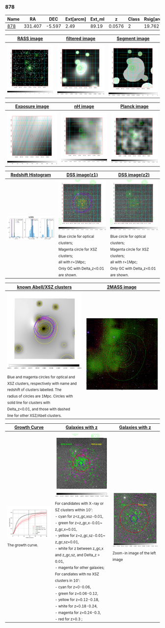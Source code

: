 <div STYLE="page-break-after: always;"></div>

### 878

|Name          |RA          |DEC      | Ext[arcm] | Ext_ml | z    | Class| Rsig[arcmin] | CRsig[c/s] | CR500[c/s] | R500[Mpc] |L500[erg/s]|F500[erg/s/cm^2]| M500[Msun]|Tx[keV]|beta|GC(XSZ,Delta_z<0.01)| GC(OPT,Delta_z<0.01)|GC|alias|
|--------------|------------|------------|---|---|-----------|--------|------|------|----|----|----|----|----|----|----|----|----|----|---|
|[878](script/878.md)     | 331.407       | -5.597       | 2.49    | 89.19   | 0.0576 | 2   | 19.762 |0.760 |0.726 |0.952 |1.039e+44 |1.309e-11 |2.588e+14 |3.920 |0.497 |PSZ2, |Wen, |PSZ2, |k295|

|[RASS image](../image/878/878_img.pdf)|[filtered image](../image/878/878_fil.pdf)|[Segment image](../image/878/878_seg.pdf)|
|-------------------|--------------------|-------------------|
| <img src="../image/878/878_img.png" width="300">  | <img src="../image/878/878_fil.png" width="300">   | <img src="../image/878/878_seg.png" width="300">  |

|[Exposure image](../image/878/878_mex.pdf)| [nH image](../image/878/878_nh.pdf)| [Planck image](../image/878/878_p.pdf)|
|-------------------|--------------------|-------------------|
|<img src="../image/878/878_mex.png" width="300">   | <img src="../image/878/878_nh.png" width="300">    | <img src="../image/878/878_p.png" width="300"> |

|[Redshift Histogram](../image/878/878_zg.pdf) | [DSS image(z1)](../image/878/878_dss_z1.pdf)      |  [DSS image(z2)](../image/878/878_dss_z2.pdf)    |
|-------------------|--------------------|-------------------|
|<img src="../image/878/878_zg.png" width="300"> |<img src="../image/878/878_dss_z1.png" width="300"> <sub><br>Blue circle for optical clusters; <br>Magenta circle for XSZ clusters; <br>all with r=1Mpc; <br>Only GC with Delta_z<0.01 are shown. </sub>| <img src="../image/878/878_dss_z2.png" width="300"><sub><br>Blue circle for optical clusters; <br>Magenta circle for XSZ clusters; <br>all with r=1Mpc; <br>Only GC with Delta_z<0.01 are shown. </sub> |

|[known Abell/XSZ clusters](../image/878/878_m.pdf) | [2MASS image](../image/878/878_2mass.pdf)      |
|-------------------|-------------------|
|<img src=../image/878/878_m.png width="300"> <sub><br>Blue and magenta circles for optical and <br>XSZ clusters, respectively with name and <br>redshift of clusters labelled. The <br>radius of circles are 1Mpc. Circles with <br>solid line for clusters with <br>Delta_z<0.01, and those with dashed <br>line for other XSZ/Abell clusters.        </sub>|<img src="../image/878/878_2mass.png" width="300">  |

|[Growth Curve](../image/878/878_gca_all.png) |[Galaxies with z](../image/878/878_opt_ned.pdf) |[Galaxies with z](../image/878/878_opt_ned_zoom.pdf) |
|-------------------|-------------------|-------------------|
| <img src="../image/878/878_gca_all.png" width="300"> <sub><br>The growth curve.</sub>| <img src=../image/878/878_opt_ned.png width="300"> <br><sub> For candidates with X-ray or SZ clusters within 10': <br> - cyan for z<z_gc,xsz-0.01, <br> - green for z=z_gc,x-0.01~ z_gc,x+0.01, <br> - yellow for z=z_gc,sz-0.01~ z_gc,sz+0.01, <br> - white for z between z_gc,x and z_gc,sz, and Delta_z > 0.01, <br> - magenta for other galaxies; <br>For candiates with no XSZ clusters in 10': <br> - cyan for z=0-0.06, <br> - green for z=0.06-0.12, <br> - yellow for z=0.12-0.18, <br> - white for z=0.18-0.24, <br> - magenta for z=0.24-0.3, <br> - red for z>0.3 ;  </sub>|<img src=../image/878/878_opt_ned_zoom.png width="300">  <br><sub> Zoom-in image of the left image</sub>|




